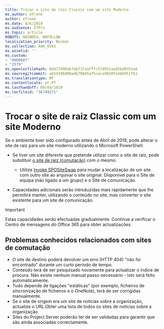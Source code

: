 ```yaml
---
title: Trocar o site de raiz Classic com um site Moderno
ms.author: efrene
author: efrene
ms.date: 8/6/2019
ms.audience: ITPro
ms.topic: article
ROBOTS: NOINDEX, NOFOLLOW
localization_priority: Normal
ms.collection: Adm_O365
ms.assetid: ''
ms.custom:
- "9000687"
- "2579"
ms.openlocfilehash: bd477d90ab7e6737aafffc57d931aad2bd0351e8
ms.sourcegitcommit: a65d196d00adb70045af5caca9828fe44b951f61
ms.translationtype: MT
ms.contentlocale: pt-PT
ms.lasthandoff: 09/04/2019
ms.locfileid: "36749271"
---
```

# <a name="swap-your-classic-root-site-with-a-modern-site"></a>Trocar o site de raiz Classic com um site Moderno

Se o ambiente tiver sido configurado antes de Abril de 2019, pode alterar o site de raiz para um site moderno utilizando o Microsoft PowerShell:

- Se tiver um site diferente que pretende utilizar como o site de raiz, pode substituir [o site de raiz (comutação)](https://docs.microsoft.com/sharepoint/modern-root-site) com o mesmo. 
    - Utilize [Invoke SPOSiteSwap](https://docs.microsoft.com/powershell/module/sharepoint-online/invoke-spositeswap?view=sharepoint-ps) para mudar a localização de um site com outro site ao arquivar o site original. Disponível para o Site de equipa (não ligado a um grupo) e o Site de comunicação. 

- Capacidades adicionais serão introduzidas mais rapidamente que lhe permitirá manter, utilizando o conteúdo no site, mas converter o site existente para um site de comunicação. 
>[!Important]
>Estas capacidades serão efectuadas gradualmente. Continue a verificar o Centro de mensagens do Office 365 para obter actualizações. 

## <a name="known-issues-with-swapping-sites"></a>Problemas conhecidos relacionados com sites de comutação

- O site de destino poderá devolver um erro (HTTP 404) "não foi encontrado" durante um curto período de tempo.
- Conteúdo terá de ser pesquisado novamente para actualizar o índice de procura. Não existe nenhum manual passo necessário - Isto será feito automaticamente.
- Tudo depende de ligações "estáticas" (por exemplo, ficheiros de sincronização de ficheiros e o OneNote), terá de ser corrigidas manualmente.
- Se o site de origem era um site de notícias sobre a organização, actualize o URL.Obter uma lista de todos os sites de notícias sobre a organização.
- Sites do Project Server poderão ter de ser validadas para garantir que são ainda associadas correctamente.





